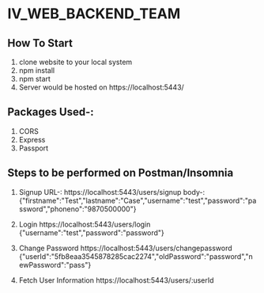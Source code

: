 # IV_WEB_BACKEND_TEAM

## How To Start
1. clone website to your local system
2. npm install
3. npm start
4. Server would be hosted on https://localhost:5443/

## Packages Used-:
1. CORS
2. Express
3. Passport

## Steps to be performed on Postman/Insomnia

1.	Signup
URL-: https://localhost:5443/users/signup
body-: {"firstname":"Test","lastname":"Case","username":"test","password":"password","phoneno":"9870500000"}

2.	Login
https://localhost:5443/users/login
{"username":"test","password":"password"}

3.	Change Password
https://localhost:5443/users/changepassword
{"userId":"5fb8eaa3545878285cac2274","oldPassword":"password","newPassword":"pass"}

4.	Fetch User Information
https://localhost:5443/users/:userId
